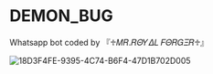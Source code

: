 # DEMON_BUG
Whatsapp bot coded by 『♱𝛭𝑅.𝑅𝛩𝑌𝛥𝐿 𝐹𝛩𝑅𝐺𝛯𝑅♱』

![18D3F4FE-9395-4C74-B6F4-47D1B702D005](https://github.com/user-attachments/assets/bb68b5ae-b4da-40c6-a50b-3552ac4d15b7)

